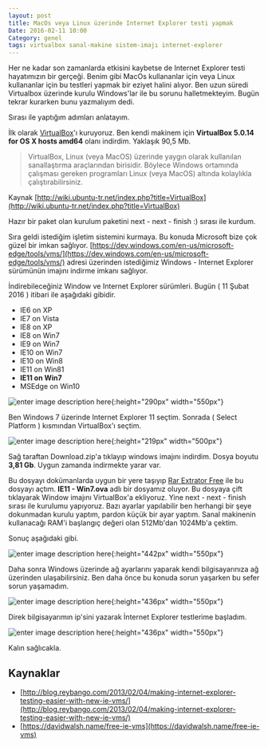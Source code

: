 ```yaml
---
layout: post
title: MacOs veya Linux üzerinde Internet Explorer testi yapmak
Date: 2016-02-11 10:00
Category: genel
tags: virtualbox sanal-makine sistem-imajı internet-explorer
---
```



Her ne kadar son zamanlarda etkisini kaybetse de Internet Explorer testi hayatımızın bir gerçeği. Benim gibi MacOs kullananlar için veya Linux kullananlar için bu testleri yapmak bir eziyet halini alıyor. Ben uzun süredi Virtualbox üzerinde kurulu Windows'lar ile bu sorunu halletmekteyim. Bugün tekrar kurarken bunu yazmalıyım dedi. 

Sırası ile yaptığım adımları anlatayım. 

İlk olarak [VirtualBox](https://www.virtualbox.org/wiki/Downloads)'ı kuruyoruz.  Ben kendi makinem için **VirtualBox 5.0.14 for OS X hosts  amd64** olanı indirdim. Yaklaşık 90,5 Mb.

  > VirtualBox, Linux (veya MacOS) üzerinde yaygın olarak kullanılan sanallaştırma araçlarından birisidir. Böylece Windows ortamında çalışması gereken programları Linux (veya MacOS) altında kolaylıkla çalıştırabilirsiniz.

Kaynak [http://wiki.ubuntu-tr.net/index.php?title=VirtualBox](http://wiki.ubuntu-tr.net/index.php?title=VirtualBox)

Hazır bir paket olan kurulum paketini next - next - finish :) sırası ile kurdum. 

Sıra geldi istediğim işletim sistemini kurmaya. Bu konuda Microsoft bize çok güzel bir imkan sağlıyor. [https://dev.windows.com/en-us/microsoft-edge/tools/vms/](https://dev.windows.com/en-us/microsoft-edge/tools/vms/) adresi üzerinden istediğimiz Windows - Internet Explorer sürümünün imajını indirme imkanı sağlıyor.

İndirebileceğiniz Window ve Internet Explorer sürümleri. Bugün ( 11 Şubat 2016 ) itibari ile aşağıdaki gibidir.

 - IE6 on XP
 - IE7 on Vista
 - IE8 on XP
 - IE8 on Win7
 - IE9 on Win7
 - IE10 on Win7
 - IE10 on Win8
 - IE11 on Win81
 - **IE11 on Win7**
 - MSEdge on Win10


![enter image description here](https://fatihhayrioglu.com/images/microsft-imaj.png){:height="290px" width="550px"}

Ben Windows 7 üzerinde Internet Explorer 11 seçtim. Sonrada ( Select Platform ) kısmından VirtualBox'ı seçtim. 

![enter image description here](https://fatihhayrioglu.com/images/microsoft-imaj-2.png){:height="219px" width="500px"}

Sağ taraftan Download.zip'a tıklayıp windows imajını indirdim. Dosya boyutu **3,81 Gb**. Uygun zamanda indirmekte yarar var.

Bu dosyayı dokümanlarda uygun bir yere taşıyıp [Rar Extrator Free](https://itunes.apple.com/tr/app/rar-extractor-free/id646295438?mt=12) ile bu dosyayı açtım. **IE11 - Win7.ova** adlı bir dosyamız oluyor. Bu dosyaya çift tıklayarak Window imajını VirtualBox'a ekliyoruz. Yine next - next - finish sırası ile kurulumu yapıyoruz. Bazı ayarlar yapılabilir ben herhangi bir şeye dokunmadan kurulu yaptım, pardon küçük bir ayar yaptım. Sanal makinenin kullanacağı RAM'i başlangıç değeri olan 512Mb'dan 1024Mb'a çektim.

Sonuç aşağıdaki gibi.

![enter image description here](https://fatihhayrioglu.com/images/virtualbox-ie11.png){:height="442px" width="550px"}

Daha sonra Windows üzerinde ağ ayarlarını yaparak kendi bilgisayarınıza ağ üzerinden ulaşabilirsiniz. Ben daha önce bu konuda sorun yaşarken bu sefer sorun yaşamadım.

![enter image description here](https://fatihhayrioglu.com/images/virtualbox-ie11-acik.png){:height="436px" width="550px"}

Direk bilgisayarımın ip'sini yazarak İnternet Explorer testlerime başladım.

![enter image description here](https://fatihhayrioglu.com/images/ie11-testi.png){:height="436px" width="550px"}

Kalın sağlıcakla.

## Kaynaklar

 - [http://blog.reybango.com/2013/02/04/making-internet-explorer-testing-easier-with-new-ie-vms/](http://blog.reybango.com/2013/02/04/making-internet-explorer-testing-easier-with-new-ie-vms/)
 - [https://davidwalsh.name/free-ie-vms](https://davidwalsh.name/free-ie-vms)